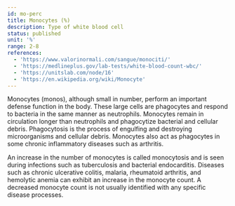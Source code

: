 ```yaml
---
id: mo-perc
title: Monocytes (%)
description: Type of white blood cell
status: published
unit: '%'
range: 2-8
references:
  - 'https://www.valorinormali.com/sangue/monociti/'
  - 'https://medlineplus.gov/lab-tests/white-blood-count-wbc/'
  - 'https://unitslab.com/node/16'
  - 'https://en.wikipedia.org/wiki/Monocyte'
---
```

Monocytes (monos), although small in number, perform an important defense function in the body. These large cells are phagocytes and respond to bacteria in the same manner as neutrophils. Monocytes remain in circulation longer than neutrophils and phagocytize bacterial and cellular debris. Phagocytosis is the process of engulfing and destroying microorganisms and cellular debris. Monocytes also act as phagocytes in some chronic inflammatory diseases such as arthritis.

An increase in the number of monocytes is called monocytosis and is seen during infections such as tuberculosis and bacterial endocarditis. Diseases such as chronic ulcerative colitis, malaria, rheumatoid arthritis, and hemolytic anemia can exhibit an increase in the monocyte count. A decreased monocyte count is not usually identified with any specific disease processes.
